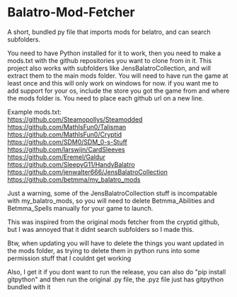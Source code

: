 # Balatro-Mod-Fetcher
A short, bundled py file that imports mods for belatro, and can search subfolders.


You need to have Python installed for it to work, then you need to make a mods.txt with the github repositories you want to clone from in it. This project also works with subfolders like JensBalatroCollection, and will extract them to the main mods folder.
You will need to have run the game at least once and this will only work on windows for now. if you want me to add support for your os, include the store you got the game from and where the mods folder is. You need to place each github url on a new line.

Example mods.txt: <br>
https://github.com/Steamopollys/Steamodded <br>
https://github.com/MathIsFun0/Talisman <br>
https://github.com/MathIsFun0/Cryptid <br>
https://github.com/SDM0/SDM_0-s-Stuff <br>
https://github.com/larswijn/CardSleeves <br>
https://github.com/Eremel/Galdur <br>
https://github.com/SleepyG11/HandyBalatro <br>
https://github.com/jenwalter666/JensBalatroCollection <br>
https://github.com/betmma/my_balatro_mods

Just a warning, some of the JensBalatroCollection stuff is incompatable with my_balatro_mods, so you will need to delete Betmma_Abilities and Betmma_Spells manually for your game to launch.

This was inspired from the original mods fetcher from the cryptid github, but I was annoyed that it didnt search subfolders so I made this.

Btw, when updating you will have to delete the things you want updated in the mods folder, as trying to delete them in python runs into some permission stuff that I couldnt get working

Also, I get it if you dont want to run the release, you can also do "pip install gitpython" and then run the original .py file, the .pyz file just has gitpython bundled with it
